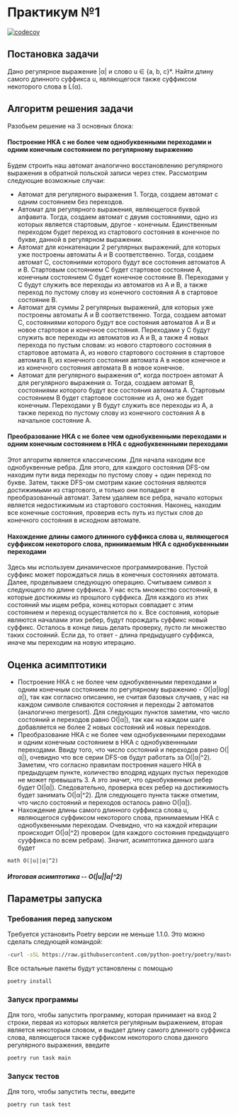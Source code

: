 # Практикум №1
[![codecov](https://codecov.io/gh/Piachonkin-Alex/FormalLangPrac1/branch/main/graph/badge.svg?token=6L5DPCEEHB)](https://codecov.io/gh/Piachonkin-Alex/FormalLangPrac1)

## Постановка задачи
Дано регулярное выражение |α| и слово u ∈ {a, b, c}*. Найти длину самого длинного суффикса u, являющегося также суффиксом некоторого слова в L(α).

## Алгоритм решения задачи
Разобьем решение на 3 основных блока:
#### Построение НКА с не более чем однобуквенными переходами и одним конечным состоянием по регулярному выражению
Будем строить наш автомат аналогично восстановлению регулярного выражения в обратной польской записи через стек. Рассмотрим следующие возможные случаи:
- Автомат для регулярного выражения 1. Тогда, создаем автомат с одним состоянием без переходов.
- Автомат для регулярного выражения, являющегося буквой алфавита. Тогда, создаем автомат с двумя состояниями, одно из которых является стартовым, другое - конечным. Единственным переходом будет переход из стартового состояния в конечное по букве, данной в регулярном выражении.
- Автомат для конкатенации 2 регулярных выражений, для которых уже построены автоматы A и B соответственно. Тогда, создаем автомат С, состояниями которого будут все состояния автоматов A и B. Стартовым состоянием C будет стартовое состояние A, конечным состоянием C будет конечное состояние B. Переходами у С будут служить все переходы из автоматов из A и B, а также переход по пустому слову из конечного состояния A в стартовое состояние B.
- Автомат для суммы 2 регулярных выражений, для которых уже построены автоматы A и B соответственно. Тогда, создаем автомат С, состояниями которого будут все состояния автоматов A и B и новое стартовое и конечное состояния. Переходами у С будут служить все переходы из автоматов из A и B, а также 4 новых перехода по пустым словам: из нового стартового состояния в стартовое автомата A, из нового стартового состояния в стартовое автомата B, из конечного состояния автомата A в новое конечное и из конечного состояния автомата B в новое конечное.
- Автомат для регулярного выражения α*, когда построен автомат A для регулярного выражения α. Тогда, создаем автомат B, состояниями которого будут все состояния автомата A. Стартовым состоянием B будет стартовое состояние из A, оно же будет конечным. Переходами у B будут служить все переходы из A, а также переход по пустому слову из конечного состояния A в начальное состояние A.
#### Преобразование НКА с не более чем однобуквенными переходами и одним конечным состоянием в НКА с однобуквеннными переходами
Этот алгоритм является классическим. Для начала находим все однобуквенные ребра. Для этого, для каждого состояния DFS-ом находим пути вида переходы по пустому слову + один переход по букве. Затем, также DFS-ом смотрим какие состояния являются достижимыми из стартового, и только они попадают в преобразованный автомат. Затем удаляем все ребра, начало которых является недостижимым из стартового состояния. Наконец, находим все конечные состояния, проверив есть путь из пустых слов до конечного состояния в исходном автомате.
#### Нахождение длины самого длинного суффикса слова u, являющегося суффиксом некоторого слова, принимаемым НКА с однобуквенными переходами
Здесь мы используем динамическое программирование. Пустой суффикс может порождаться лишь в конечных состояниях автомата. Далее, проделываем следующую операцию. Считываем символ x следующего по длине суффикса. У нас есть множество состояний, в которые достижимы из прошлого суффикса. Для каждого из этих состояний мы ищем ребра, конец которых совпадает с этим состоянием и переход осуществляется по x. Все состояния, которые являются началами этих ребер, будут порождать суффикс новый суффикс. Осталось в конце лишь делать проверку, пусто ли множество таких состояний. Если да, то ответ - длина предыдущего суффикса, иначе мы переходим на новую итерацию.
## Оценка асимптотики
- Построение НКА с не более чем однобуквенными переходами и одним конечным состоянием по регулярному выражению - $O(|α|log|α|)$, так как согласно описанию, не считая базовых случаев, у нас на каждом символе сливаются состояния и переходы 2 автоматов (аналогично mergesort). Для следующих пунктов заметим, что число состояний и переходов равно O(|α|), так как на каждом шаге добавляется не более 2 новых состояний и4 новых переходов.
- Преобразование НКА с не более чем однобуквенными переходами и одним конечным состоянием в НКА с однобуквеннными переходами. Ввиду того, что число состояний и переходов равно O(|α|), очевидно что все серии DFS-ов будут работать за O(|α|^2). Заметим, что согласно правилам построения нашего НКА в предыдущем пункте, количество вподряд идущих пустых переходов не может превышать 3. А это значит, что однобуквенных ребер будет O(|α|). Следовательно, проверка всех ребер на достижимость будет занимать  O(|α|^2). Для следующего пункта также отметим, что число состояний и переходов осталось равно O(|α|).
- Нахождение длины самого длинного суффикса слова u, являющегося суффиксом некоторого слова, принимаемым НКА с однобуквенными переходам. Очевидно, что на каждой итерации происходит O(|α|^2) проверок (для каждого состояния предыдущего сууффикса по всем ребрам). Значит, асимптотика данного шага будет 
```
math O(|u||α|^2)
```
##### Итоговая асимптотика -- O(|u||α|^2)
## Параметры запуска

### Требования перед запуском
Требуется установить Poetry версии не меньше 1.1.0. Это можно сделать следующей командой:
```bash
-curl -sSL https://raw.githubusercontent.com/python-poetry/poetry/master/get-poetry.py | python -
```
Все остальные пакеты будут установлены с помощью
```bash
poetry install
```
### Запуск программы
Для того, чтобы запустить программу, которая принимает на вход 2 строки, первая из которых является регулярным выражением, вторая является некоторым словом, и выдает длину самого длинного суффикса слова, являющегося также суффиксом некоторого слова данного регулярного выражения, введите
```bash
poetry run task main
```
### Запуск тестов
Для того, чтобы запустить тесты, введите
```bash
poetry run task test
```
